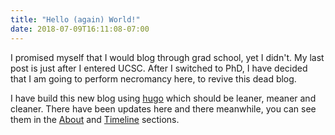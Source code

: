 ```yaml
---
title: "Hello (again) World!"
date: 2018-07-09T16:11:08-07:00
---
```


I promised myself that I would blog through grad school, yet I didn't. My last post is just after I entered UCSC. After I switched to PhD, I have decided that I am going to perform necromancy here, to revive this dead blog.

I have build this new blog using [hugo](https://gohugo.io) which should be leaner, meaner and cleaner.
There have been updates here and there meanwhile, you can see them in the [About](/about) and [Timeline](/timeline) sections.

